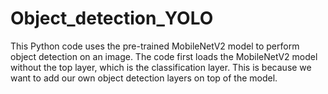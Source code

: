 # Object_detection_YOLO
This Python code uses the pre-trained MobileNetV2 model to perform object detection on an image. The code first loads the MobileNetV2 model without the top layer, which is the classification layer. This is because we want to add our own object detection layers on top of the model. 
